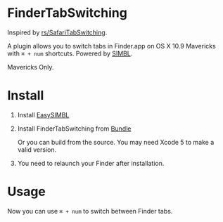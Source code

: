FinderTabSwitching
==================
Inspired by [rs/SafariTabSwitching](https://github.com/rs/SafariTabSwitching).

A plugin allows you to switch tabs in Finder.app on OS X 10.9 Mavericks with `⌘ + num` shortcuts. Powered by [SIMBL](http://www.culater.net/software/SIMBL/SIMBL.php).

Mavericks Only.

# Install

1. Install [EasySIMBL](https://github.com/norio-nomura/EasySIMBL/)
2. Install FinderTabSwitching from [Bundle](http://cl.ly/333l2A472L3I)
	
	Or you can build from the source. You may need Xcode 5 to make a valid version.
	
3. You need to relaunch your Finder after installation.
	
# Usage
Now you can use `⌘ + num` to switch between Finder tabs.
